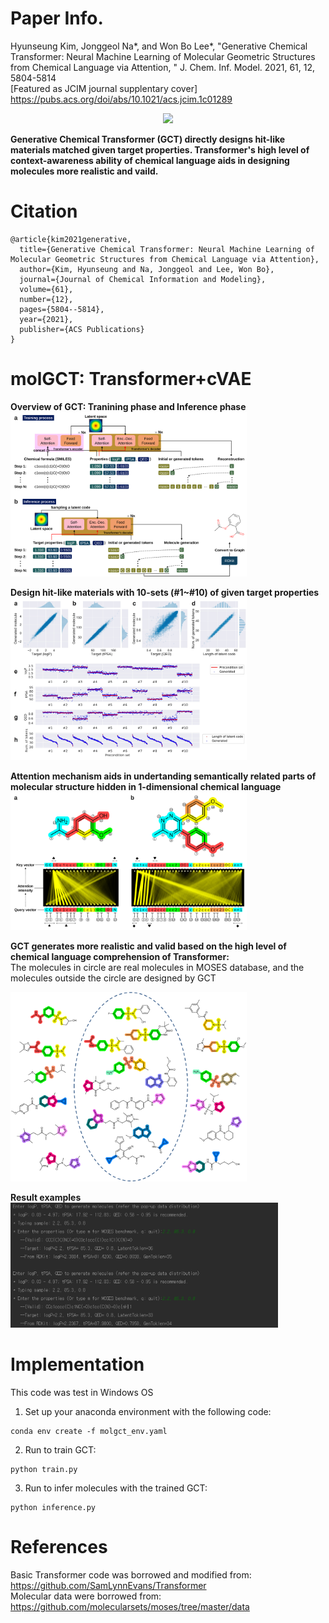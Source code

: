 # Paper Info.
Hyunseung Kim, Jonggeol Na*, and Won Bo Lee*, "Generative Chemical Transformer: Neural Machine Learning of Molecular Geometric Structures from Chemical Language via Attention, " J. Chem. Inf. Model. 2021, 61, 12, 5804-5814  
[Featured as JCIM journal supplentary cover]  https://pubs.acs.org/doi/abs/10.1021/acs.jcim.1c01289  
<p align="center">
<img src = "images/cover_image.jpg" width="25%">  

**Generative Chemical Transformer (GCT) directly designs hit-like materials matched given target properties. Transformer's high level of context-awareness ability of chemical language aids in designing molecules more realistic and vaild.**

# Citation
```
@article{kim2021generative,
  title={Generative Chemical Transformer: Neural Machine Learning of Molecular Geometric Structures from Chemical Language via Attention},
  author={Kim, Hyunseung and Na, Jonggeol and Lee, Won Bo},
  journal={Journal of Chemical Information and Modeling},
  volume={61},
  number={12},
  pages={5804--5814},
  year={2021},
  publisher={ACS Publications}
}
```

# molGCT: Transformer+cVAE  
**Overview of GCT: Tranining phase and Inference phase**  
<img src = "images/image1.svg" width="75%">   
  

**Design hit-like materials with 10-sets (#1~#10) of given target properties**  
<img src = "images/image6.jpg" width="75%">

**Attention mechanism aids in undertanding semantically related parts of molecular structure hidden in 1-dimensional chemical language**  
<img src = "images/image3.svg" width="75%">
  

**GCT generates more realistic and valid based on the high level of chemical language comprehension of Transformer:**  
The molecules in circle are real molecules in MOSES database, and the molecules outside the circle are designed by GCT 

<img src = "images/image5.svg" width="75%">  

**Result examples**  
<img src = "images/image2.png" width="85%">  
  

# Implementation
This code was test in Windows OS
1. Set up your anaconda environment with the following code:
```
conda env create -f molgct_env.yaml
```

2. Run to train GCT:
```
python train.py
```

3. Run to infer molecules with the trained GCT:
```
python inference.py
```


# References
Basic Transformer code was borrowed and modified from: https://github.com/SamLynnEvans/Transformer  
Molecular data were borrowed from: https://github.com/molecularsets/moses/tree/master/data
